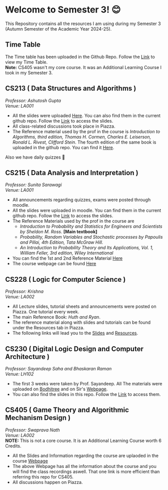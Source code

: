 # Welcome to Semester 3! 😊
This Repository contains all the resources I am using during my Semester 3 (Autumn Semester of the Academic Year 2024-25).
  
## Time Table
The Time table has been uploaded in the Github Repo. Follow the [Link](./Time_Table.png) to view my Time Table.  
__Note:__ CS405 wasn't my core course. It was an Additional Learning Course I took in my Semester 3.
## CS213 ( Data Structures and Algorithms )
_Professor: Ashutosh Gupta_  
_Venue: LA001_  
- All the slides were uploaded [Here](https://www.cse.iitb.ac.in/~akg/courses/2024-ds/). You can also find them in the current github repo. Follow the [Link](./CS213/Lectures) to access the slides.  
- All class-related discussions took place in Piazza.  
- The Reference material used by the prof in the course is _Introduction to Algorithms, third edition, Thomas H. Cormen, Charles E. Leiserson, Ronald L. Rivest, Clifford Stein_. The fourth edition of the same book is uploaded in the github repo. You can find it [Here](./CS213/Resources).  
  
Also we have daily quizzes :smiling_face_with_tear: 
## CS215 ( Data Analysis and Interpretation )
_Professor: Sunita Sarawagi_  
_Venue: LA001_  
- All announcements regarding quizzes, exams were posted through moodle.
- All the slides were uploaded in moodle. You can find them in the current github repo. Follow the [Link](./CS215/Lectures) to access the slides.
- The Reference Materials used by the prof in the course are
  - _Introduction to Probability and Statistics for Engineers and Scientists by Sheldon M. Ross._ __[Main textbook]__
  - _Probability, Random Variables and Stochastic processes by Papoulis and Pillai, 4th Edition, Tata McGraw Hill._
  - _An Introduction to Probability Theory and Its Applications, Vol. 1, William Feller, 3rd edition, Wiley International_  
- You can find the 1st and 2nd Reference Material [Here](./CS215/Resources)
- The course webpage can be found [Here](./CS215/CS215_Webpage.pdf)
## CS228 ( Logic for Computer Science )
_Professor: Krishna_  
_Venue: LA002_
- All Lecture slides, tutorial sheets and announcements were posted on Piazza. One tutorial every week.
- The main Reference Book: _Huth and Ryan_.
- The reference material along with slides and tutorials can be found under the Resources tab in Piazza.
- The following links will lead you to the [Slides](./CS228/Lectures) and [Resources](./CS228/Resources).
## CS230 ( Digital Logic Design and Computer Architecture )
_Professor: Sayandeep Saha and Bhaskaran Raman_  
_Venue: LH102_  
- The first 3 weeks were taken by Prof. Sayandeep. All The materials were uploaded on [Bodhitree](https://robin.bodhi.cse.iitb.ac.in) and on Sir's [Webpage](https://sites.google.com/view/sayandeepsaha/digital-logic-and-computer-architecture-theory-lab).  
- You can also find the slides in this repo. Follow the [Link](./CS230/Lectures) to access them.
## CS405 ( Game Theory and Algorithmic Mechanism Design )
_Professor: Swaprava Nath_  
_Venue: LA002_  
__NOTE:__ This is not a core course. It is an Additional Learning Course worth 6 Credits.
- All the Slides and Information regarding the course are uplaoded in the course [Webpage](https://www.cse.iitb.ac.in/~swaprava/cs6001_07_2024.html)
- The above Webpage has all the information about the course and you will find the class recordings aswell. That one link is more efficient than referring this repo for CS405.
- All discussions happen on Piazza.
